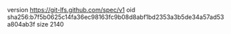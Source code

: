 version https://git-lfs.github.com/spec/v1
oid sha256:b7f5b0625c14fa36ec98163fc9b08d8abf1bd2353a3b5de34a57ad53a804ab3f
size 2140

